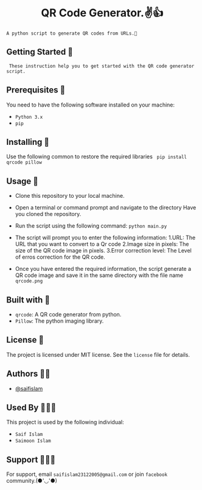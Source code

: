 <h1 align="center">QR Code Generator.✌️👍</h1>


` A python script to generate QR codes from URLs.🙂
`
## Getting Started 🤩
 ` These instruction help you to get started with the QR code generator script.`

## Prerequisites 🤖
You need to have the following software installed on your machine:
- `Python 3.x`
- `pip`


## Installing 🥳
Use the following common to restore the required libraries 
` pip install qrcode pillow`


## Usage 🎃
- Clone this repository to your local machine.
- Open a terminal or command prompt and navigate to the directory Have you cloned the repository.
- Run the script using the following command:
  `python main.py`
- The script will prompt you to enter the following information:
   1.URL: The URL that you want to convert to a Qr code
   2.Image size in pixels: The size of the QR code image in pixels.
   3.Error correction level: The Level of erros correction for the QR code.
  
- Once you have entered the required information, the script generate a QR code image and save it in the same directory with the file name `qrcode.png`


## Built with 🤑
- `qrcode`: A QR code generator from python.
- `Pillow`: The python imaging library.

## License 🪪
The project is licensed under MIT license. See the `license` file for details.

## Authors 👦🏻

- [@saifislam](https://www.github.com/sa-if)




## Used By 🧑‍🤝‍🧑

This project is used by the following individual:

- `Saif Islam`  
- `Saimoon Islam`


## Support 💁🏻‍♂️

For support, email `saifislam23122005@gmail.com` or join `facebook` community.(●'◡'●)







